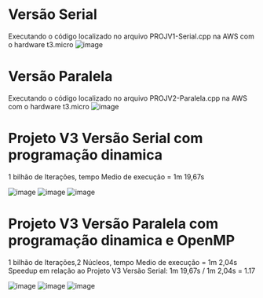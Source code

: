 # Versão Serial

Executando o código localizado no arquivo PROJV1-Serial.cpp na AWS com o hardware t3.micro
![image](https://user-images.githubusercontent.com/74461314/196826746-71bc3fc8-fbee-4632-8699-5e48f790e5f2.png)

# Versão Paralela

Executando o código localizado no arquivo PROJV2-Paralela.cpp na AWS com o hardware t3.micro
![image](https://user-images.githubusercontent.com/74461314/196829457-d9901cea-0661-4f37-9285-c0aa41fc29c5.png)

# Projeto V3 Versão Serial com programação dinamica  

1 bilhão de Iterações, tempo Medio de execução = 1m 19,67s

![image](https://user-images.githubusercontent.com/74374381/200983805-faba2c71-9c37-496d-940b-3bdd91491c6b.png)
![image](https://user-images.githubusercontent.com/74374381/200984143-67ba7beb-6eb9-4e64-97c6-6080a90c20c0.png)
![image](https://user-images.githubusercontent.com/74374381/200984325-55340a0c-e54b-485b-9913-8d026fd6f4fb.png)


# Projeto V3 Versão Paralela com programação dinamica e OpenMP

1 bilhão de Iterações,2 Núcleos, tempo Medio de execução = 1m 2,04s
Speedup em relação ao Projeto V3 Versão Serial: 1m 19,67s / 1m 2,04s = 1.17

![image](https://user-images.githubusercontent.com/74374381/200982173-da3dad02-33f3-4ce7-9132-1210c6356cac.png)
![image](https://user-images.githubusercontent.com/74374381/200982379-4bda08e5-4bf7-4682-a08e-1b2595cd085a.png)
![image](https://user-images.githubusercontent.com/74374381/200982536-b73f36c1-6a2d-42dc-a167-bb83aa029152.png)



